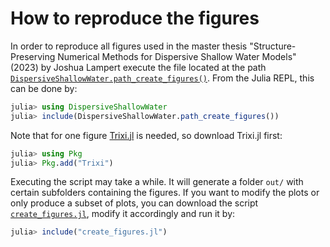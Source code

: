 # How to reproduce the figures

In order to reproduce all figures used in the master thesis "Structure-Preserving Numerical Methods for Dispersive Shallow Water Models" (2023) by Joshua Lampert execute the file located at the path [`DispersiveShallowWater.path_create_figures()`](@ref). From the Julia REPL, this can be done by:

```julia
julia> using DispersiveShallowWater
julia> include(DispersiveShallowWater.path_create_figures())
```
Note that for one figure [Trixi.jl](https://github.com/trixi-framework/Trixi.jl) is needed, so download Trixi.jl first:

```julia
julia> using Pkg
julia> Pkg.add("Trixi")
```
Executing the script may take a while. It will generate a folder `out/` with certain subfolders containing the figures. If you want to modify the plots or only produce a subset of plots, you can download the script [`create_figures.jl`](https://github.com/JoshuaLampert/DispersiveShallowWater.jl/blob/main/visualization/create_figures.jl), modify it accordingly and run it by:

```julia
julia> include("create_figures.jl")
```
